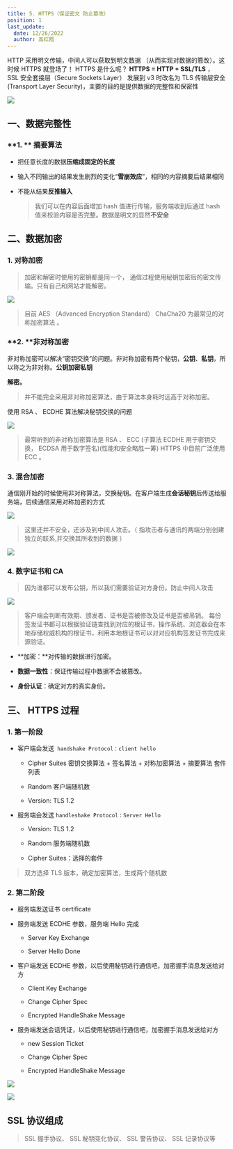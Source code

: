 ```yaml
---
title: 5. HTTPS（保证密⽂ 防⽌篡改）
position: 1
last_update:
  date: 12/26/2022
  author: 高红翔
---
```


HTTP 采⽤明⽂传输，中间⼈可以获取到明⽂数据 （从⽽实现对数据的篡改）。这时候 HTTPS 就登场了！ HTTPS 是什么呢？ **HTTPS = HTTP + SSL/TLS** ， SSL 安全套接层（Secure Sockets Layer） 发展到 v3 时改名为 TLS 传输层安全(Transport Layer Security)，主要的⽬的是提供数据的完整性和保密性

![](https://raw.githubusercontent.com/Gao-Hongxiang/image-hosting/master/img/20221226120753.png)

## **⼀、数据完整性**

### **1. ** **摘要算法**

- 把任意⻓度的数据**压缩成固定的⻓度**

- 输⼊不同输出的结果发⽣剧烈的变化“**雪崩效应**”，相同的内容摘要后结果相同

- 不能从结果**反推输⼊**

  > 我们可以在内容后⾯增加 hash 值进⾏传输，服务端收到后通过 hash 值来校验内容是否完整。数据是明⽂的显然**不安全**

## **⼆、数据加密**

### 1. 对称加密

> 加密和解密时使⽤的密钥都是同⼀个， 通信过程使⽤秘钥加密后的密⽂传输。只有⾃⼰和⽹站才能解密。

![](https://raw.githubusercontent.com/Gao-Hongxiang/image-hosting/master/img/20221226122706.png)

> ⽬前 AES （Advanced Encryption Standard） ChaCha20 为最常⻅的对称加密算法 。

### **2. **⾮对称加密

⾮对称加密可以解决“密钥交换”的问题。⾮对称加密有两个秘钥，**公钥**、**私钥**，所以称之为⾮对称。**公钥加密私钥**

**解密。**

> 并不能完全采⽤⾮对称加密算法，由于算法本身耗时远⾼于对称加密。

使⽤ RSA 、 ECDHE 算法解决秘钥交换的问题

![](https://raw.githubusercontent.com/Gao-Hongxiang/image-hosting/master/img/20221226122909.png)

> 最常听到的⾮对称加密算法是 RSA 、 ECC (⼦算法 ECDHE ⽤于密钥交换， ECDSA ⽤于数字签名)(性能和安全略胜⼀筹) HTTPS 中⽬前⼴泛使⽤ ECC 。

### 3. 混合加密

通信刚开始的时候使⽤⾮对称算法，交换秘钥。在客户端⽣成**会话秘钥**后传送给服务端，后续通信采⽤对称加密的⽅式

![](https://raw.githubusercontent.com/Gao-Hongxiang/image-hosting/master/img/20221226122909.png)

> 这⾥还并不安全，还涉及到中间⼈攻击。（ 指攻击者与通讯的两端分别创建独⽴的联系,并交换其所收到的数据 ）

![](https://raw.githubusercontent.com/Gao-Hongxiang/image-hosting/master/img/20221226123339.png)

### 4. 数字证书和 CA

> 因为谁都可以发布公钥，所以我们需要验证对⽅身份。防⽌中间⼈攻击

![](https://raw.githubusercontent.com/Gao-Hongxiang/image-hosting/master/img/20221226123540.png)

> 客户端会判断有效期、颁发者、证书是否被修改及证书是否被吊销。 每份签发证书都可以根据验证链查找到对应的根证书，操作系统、浏览器会在本地存储权威机构的根证书，利⽤本地根证书可以对对应机构签发证书完成来源验证。

- **加密：**对传输的数据进⾏加密。

- **数据⼀致性**：保证传输过程中数据不会被篡改。

- **身份认证**：确定对⽅的真实身份。

## 三、 HTTPS 过程

### 1. 第⼀阶段

- 客户端会发送` handshake Protocol：client hello`

  - Cipher Suites 密钥交换算法 + 签名算法 + 对称加密算法 + 摘要算法 套件列表

  - Random 客户端随机数

  - Version: TLS 1.2

- 服务端会发送 `handleshake Protocol：Server Hello`

  - Version: TLS 1.2

  - Random 服务端随机数

  - Cipher Suites：选择的套件

> 双⽅选择 TLS 版本，确定加密算法，⽣成两个随机数

### 2. 第⼆阶段

- 服务端发送证书 certificate

- 服务端发送 ECDHE 参数，服务端 Hello 完成

  - Server Key Exchange

  - Server Hello Done

- 客户端发送 ECDHE 参数，以后使⽤秘钥进⾏通信吧，加密握⼿消息发送给对⽅

  - Client Key Exchange

  - Change Cipher Spec

  - Encrypted HandleShake Message

- 服务端发送会话凭证，以后使⽤秘钥进⾏通信吧，加密握⼿消息发送给对⽅

  - new Session Ticket

  - Change Cipher Spec

  - Encrypted HandleShake Message

![](https://raw.githubusercontent.com/Gao-Hongxiang/image-hosting/master/img/20221226124922.png)

![](https://raw.githubusercontent.com/Gao-Hongxiang/image-hosting/master/img/20221226125026.png)

## SSL 协议组成

> SSL 握⼿协议、 SSL 秘钥变化协议、 SSL 警告协议、 SSL 记录协议等
